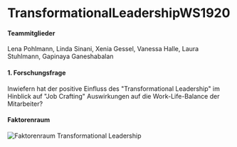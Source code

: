 # TransformationalLeadershipWS1920

#### Teammitglieder

Lena Pohlmann, Linda Sinani, Xenia Gessel, Vanessa Halle, Laura Stuhlmann, Gapinaya Ganeshabalan

#### 1. Forschungsfrage

Inwiefern hat der positive Einfluss des "Transformational Leadership" im Hinblick auf "Job Crafting" Auswirkungen auf die Work-Life-Balance der Mitarbeiter?

#### Faktorenraum 

![Faktorenraum Transformational Leadership](https://github.com/Gapinaya/TransformationalLeadershipWS1920/blob/master/Faktorenraum%20Transformational%20Leadership.jpg)
